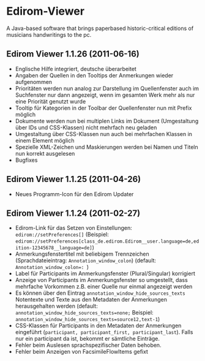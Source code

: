 Edirom-Viewer
=============

A Java-based software that brings paperbased historic-critical editions of musicians handwritings to the pc.

## Edirom Viewer 1.1.26 (2011-06-16)

* Englische Hilfe integriert, deutsche überarbeitet
* Angaben der Quellen in den Tooltips der Anmerkungen wieder aufgenommen
* Prioritäten werden nun analog zur Darstellung im Quellenfenster auch im Suchfenster nur dann angezeigt, wenn im gesamten Werk mehr als nur eine Priorität genutzt wurde
* Tooltip für Kategorien in der Toolbar der Quellenfenster nun mit Prefix möglich
* Dokumente werden nun bei multiplen Links im Dokument (Umgestaltung über IDs und CSS-Klassen) nicht mehrfach neu geladen
* Umgestaltung über CSS-Klassen nun auch bei mehrfachen Klassen in einem Element möglich
* Spezielle XML-Zeichen und Maskierungen werden bei Namen und Titeln nun korrekt ausgelesen
* Bugfixes

## Edirom Viewer 1.1.25 (2011-04-26)

* Neues Programm-Icon für den Edirom Updater

## Edirom Viewer 1.1.24 (2011-02-27)

* Edirom-Link für das Setzen von Einstellungen: `edirom://setPreferences[]` (Beispiel: `edirom://setPreferences[class_de.edirom.Edirom__user.language=de,edition-12345678__language=de]`)
* Anmerkungsfenstertitel mit beliebigem Trennzeichen (Sprachdateieintrag: `Annotation_window_colon`) (default: `Annotation_window_colon=: `)
* Label für Participants im Anmerkungsfenster (Plural/Singular) korrigiert
* Anzeige von Participants im Anmerkungsfenster so umgestellt, dass mehrfache Vorkommen z.B. einer Quelle nur einmal angezeigt werden
* Es können über den Eintrag `annotation_window_hide_sources_texts` Notentexte und Texte aus den Metadaten der Anmerkungen herausgehalten werden (default: `annotation_window_hide_sources_texts=none;` Beispiel: `annotation_window_hide_sources_texts=source12,text-1`)
* CSS-Klassen für Participants in den Metadaten der Anmerkungen eingeführt (`participant, participant_first, participant_last`). Falls nur ein participant da ist, bekommt er sämtliche Einträge.
* Fehler beim Auslesen sprachspezifischer Daten behoben.
* Fehler beim Anzeigen von FacsimileFlowItems gefixt

